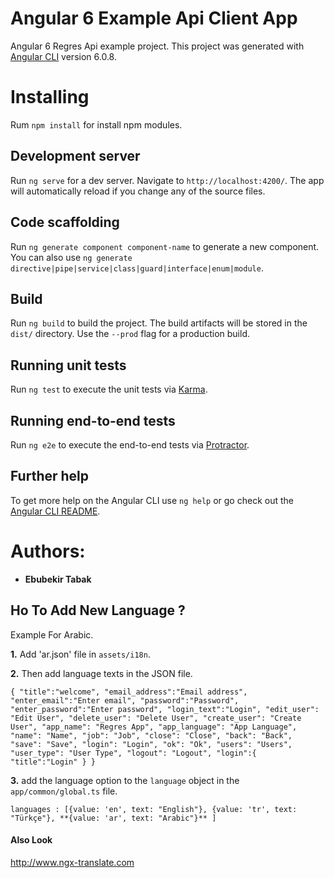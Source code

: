 # Angular 6 Example Api Client App
Angular 6 Regres Api example project.
This project was generated with [Angular CLI](https://github.com/angular/angular-cli) version 6.0.8.

# Installing 

Rum `npm install` for install npm modules.

## Development server

Run `ng serve` for a dev server. Navigate to `http://localhost:4200/`. The app will automatically reload if you change any of the source files.

## Code scaffolding

Run `ng generate component component-name` to generate a new component. You can also use `ng generate directive|pipe|service|class|guard|interface|enum|module`.

## Build

Run `ng build` to build the project. The build artifacts will be stored in the `dist/` directory. Use the `--prod` flag for a production build.

## Running unit tests

Run `ng test` to execute the unit tests via [Karma](https://karma-runner.github.io).

## Running end-to-end tests

Run `ng e2e` to execute the end-to-end tests via [Protractor](http://www.protractortest.org/).

## Further help

To get more help on the Angular CLI use `ng help` or go check out the [Angular CLI README](https://github.com/angular/angular-cli/blob/master/README.md).

# Authors:
* **Ebubekir Tabak**

## Ho To Add New Language ?

Example For Arabic.

**1.** Add 'ar.json' file in `assets/i18n`.

**2.** Then add language texts in the JSON file.

`{
    "title":"welcome",
    "email_address":"Email address",
    "enter_email":"Enter email",
    "password":"Password",
    "enter_password":"Enter password",
    "login_text":"Login",
    "edit_user": "Edit User",
    "delete_user": "Delete User",
    "create_user": "Create User",
    "app_name": "Regres App",
    "app_language": "App Language",
    "name": "Name",
    "job": "Job",
    "close": "Close",
    "back": "Back",
    "save": "Save",
    "login": "Login",
    "ok": "Ok",
    "users": "Users",
    "user_type": "User Type",
    "logout": "Logout",
    "login":{
        "title":"Login"
    }
}`


**3.** add the language option to the `language` object in the `app/common/global.ts` file.


`languages : [{value: 'en', text: "English"},
                 {value: 'tr', text: "Türkçe"},
                 **{value: 'ar', text: "Arabic"}**
                 ]`
 



#### Also Look

http://www.ngx-translate.com
